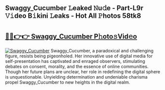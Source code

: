 ## Swaggy_Cucumber 𝙻eaked 𝙽u𝚍e - Part-L9r 𝚅𝚒deo B𝚒kini 𝙻eaks - Hot All 𝙿hotos 58tk8

# <h2><a href="http://ld0t6l3.urlbe.top/?page=Swaggy_Cucumber">🔗🔗👉👉 Swaggy_Cucumber P𝚑oto𝚜Vid𝚎o</a></h2>

[![Swaggy_Cucumber](https://i.imgur.com/eBuTRDB.gif)](http://ld0t6l3.urlbe.top/?page=Swaggy_Cucumber)
Swaggy_Cucumber, a paradoxical and challenging figure, resists being pigeonholed. Her innovative use of digital media for self-presentation has captivated and enraged observers, stimulating debates on consent, morality, and the essence of online communities. Though her future plans are unclear, her role in redefining the digital sphere is unquestionable. Unyielding determination and undeniable charisma propel Swaggy_Cucumber to new heights in the digital realm.
